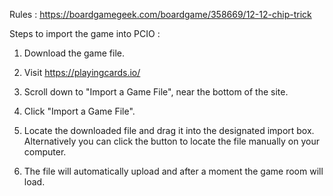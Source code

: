 Rules : 
https://boardgamegeek.com/boardgame/358669/12-12-chip-trick

Steps to import the game into PCIO :

1) Download the game file.

2) Visit https://playingcards.io/

3) Scroll down to "Import a Game File", near the bottom of the site.

4) Click "Import a Game File".

5) Locate the downloaded file and drag it into the designated import  box. Alternatively you can click the button to locate the file manually on your computer.

6) The file will automatically upload and after a moment the game room will load.
